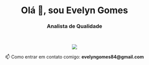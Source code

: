 <h1 align = "center"> Olá 👋, sou Evelyn Gomes </h1>
<h3 align = "center"> Analista de Qualidade </h3>&nbsp &nbsp


<p align = 'center'>
  <A href = "https://www.linkedin.com/in/evelyn-gomes-966934a4/" />
    <img src = "https://img.shields.io/badge/LinkedIn-0077B5?style=for-the-badge&logo=linkedin&logoColor=white" />
  </a>
  </p>

<p align = 'center'>
  📫 Como entrar em contato comigo: <b>evelyngomes84@gmail.com</b>
</p>
